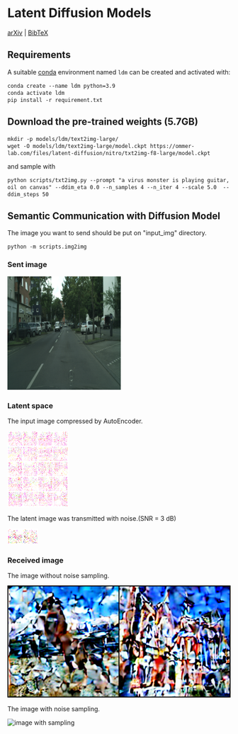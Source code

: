 # Latent Diffusion Models
[arXiv](https://arxiv.org/abs/2112.10752) | [BibTeX](#bibtex)








  
## Requirements
A suitable [conda](https://conda.io/) environment named `ldm` can be created
and activated with:

```
conda create --name ldm python=3.9
conda activate ldm
pip install -r requirement.txt
```


## Download the pre-trained weights (5.7GB)
```
mkdir -p models/ldm/text2img-large/
wget -O models/ldm/text2img-large/model.ckpt https://ommer-lab.com/files/latent-diffusion/nitro/txt2img-f8-large/model.ckpt
```
and sample with
```
python scripts/txt2img.py --prompt "a virus monster is playing guitar, oil on canvas" --ddim_eta 0.0 --n_samples 4 --n_iter 4 --scale 5.0  --ddim_steps 50
```
## Semantic Communication with Diffusion Model
The image you want to send should be put on "input_img" directory.
```
python -m scripts.img2img
```

### Sent image
![original image](./sentimg/sentimg_0.png)

### Latent space
The input image compressed by AutoEncoder.

![latent image](./outputs/z.png)

The latent image was transmitted with noise.(SNR = 3 dB)

![latent image with noise](./outputs/z_3.png)
### Received image
The image without noise sampling.

![image with no sampling](./outputs/nosample_3.png)

The image with noise sampling.

![image with sampling](./outputs/output_3_0.png)










